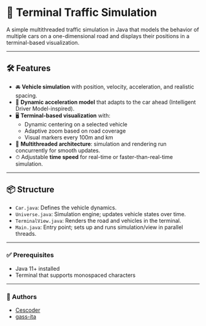 # 🚗 Terminal Traffic Simulation

A simple multithreaded traffic simulation in Java that models the behavior of multiple cars on a one-dimensional road and displays their positions in a terminal-based visualization.

---

## 🛠 Features

- 🚘 **Vehicle simulation** with position, velocity, acceleration, and realistic spacing.
- 🧠 **Dynamic acceleration model** that adapts to the car ahead (Intelligent Driver Model-inspired).
- 🖥 **Terminal-based visualization** with:
  - Dynamic centering on a selected vehicle
  - Adaptive zoom based on road coverage
  - Visual markers every 100m and km
- 🧵 **Multithreaded architecture**: simulation and rendering run concurrently for smooth updates.
- ⏱ Adjustable **time speed** for real-time or faster-than-real-time simulation.

---

## 📦 Structure

- `Car.java`: Defines the vehicle dynamics.
- `Universe.java`: Simulation engine; updates vehicle states over time.
- `TerminalView.java`: Renders the road and vehicles in the terminal.
- `Main.java`: Entry point; sets up and runs simulation/view in parallel threads.

---

### ✅ Prerequisites

- Java 11+ installed
- Terminal that supports monospaced characters

---

### 👥 Authors

- [Cescoder](https://github.com/Cescoder)
- [gass-ita](https://github.com/gass-ita)
